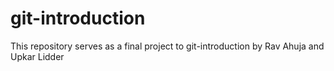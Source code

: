# git-introduction
This repository serves as a final project to git-introduction by Rav Ahuja and Upkar Lidder 
